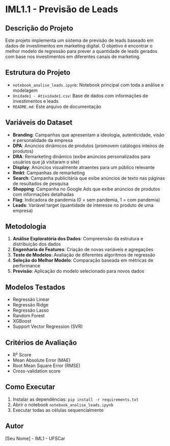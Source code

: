 # IML1.1 - Previsão de Leads

## Descrição do Projeto
Este projeto implementa um sistema de previsão de leads baseado em dados de investimentos em marketing digital. O objetivo é encontrar o melhor modelo de regressão para prever a quantidade de leads gerados com base nos investimentos em diferentes canais de marketing.

## Estrutura do Projeto
- `notebook_analise_leads.ipynb`: Notebook principal com toda a análise e modelagem
- `Unidade1 - Atividade1.csv`: Base de dados com informações de investimentos e leads
- `README.md`: Este arquivo de documentação

## Variáveis do Dataset
- **Branding**: Campanhas que apresentam a ideologia, autenticidade, visão e personalidade da empresa
- **DPA**: Anúncios dinâmicos de produtos (promovem catálogos inteiros de produtos)
- **DRA**: Remarketing dinâmico (exibe anúncios personalizados para usuários que já visitaram o site)
- **Display**: Anúncios visualmente atraentes para um público relevante
- **Rmkt**: Campanhas de remarketing
- **Search**: Campanha publicitária que exibe anúncios de texto nas páginas de resultados de pesquisa
- **Shopping**: Campanha no Google Ads que exibe anúncios de produtos com informações detalhadas
- **Flag**: Indicadora de pandemia (0 = sem pandemia, 1 = com pandemia)
- **Leads**: Variável target (quantidade de interesse no produto de uma empresa)

## Metodologia
1. **Análise Exploratória dos Dados**: Compreensão da estrutura e distribuição dos dados
2. **Engenharia de Features**: Criação de novas variáveis e agregações
3. **Teste de Modelos**: Avaliação de diferentes algoritmos de regressão
4. **Seleção do Melhor Modelo**: Comparação baseada em métricas de performance
5. **Previsão**: Aplicação do modelo selecionado para novos dados

## Modelos Testados
- Regressão Linear
- Regressão Ridge
- Regressão Lasso
- Random Forest
- XGBoost
- Support Vector Regression (SVR)

## Critérios de Avaliação
- R² Score
- Mean Absolute Error (MAE)
- Root Mean Square Error (RMSE)
- Cross-validation score

## Como Executar
1. Instalar as dependências: `pip install -r requirements.txt`
2. Abrir o notebook `notebook_analise_leads.ipynb`
3. Executar todas as células sequencialmente

## Autor
[Seu Nome] - IML1 - UFSCar 